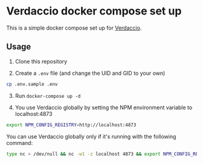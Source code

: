 # Verdaccio docker compose set up

This is a simple docker compose set up for [Verdaccio](http://www.verdaccio.org/).

## Usage

1. Clone this repository

2. Create a `.env` file (and change the UID and GID to your own)

```bash
cp .env.sample .env
```

3. Run `docker-compose up -d`

4. You use Verdaccio globally by setting the NPM environment variable to localhost:4873

```bash
export NPM_CONFIG_REGISTRY=http://localhost:4873
```

You can use Verdaccio globally only if it's running with the following command:

```bash
type nc > /dev/null && nc -w1 -z localhost 4873 && export NPM_CONFIG_REGISTRY=http://localhost:4873
```
